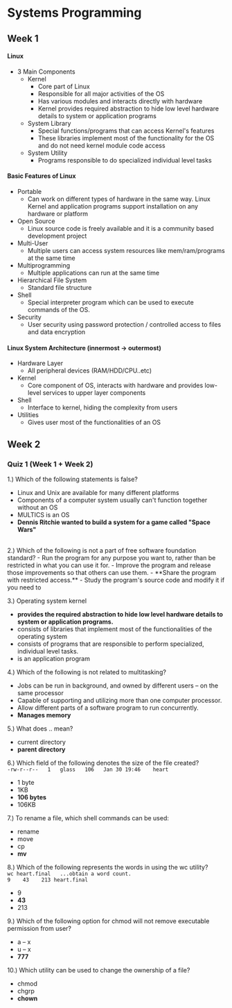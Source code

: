 # Systems Programming


## Week 1


#### Linux
- 3 Main Components
  - Kernel
    - Core part of Linux
    - Responsible for all major activities of the OS
    - Has various modules and interacts directly with hardware
    - Kernel provides required abstraction to hide low level hardware details to system or application programs
  - System Library
    - Special functions/programs that can access Kernel's features
    - These libraries implement most of the functionality for the OS and do not need kernel module code access
  - System Utility
    - Programs responsible to do specialized individual level tasks

#### Basic Features of Linux
- Portable
  - Can work on different types of hardware in the same way. Linux Kernel and application programs support installation on any hardware or platform
- Open Source
  - Linux source code is freely available and it is a community based development project
- Multi-User
  - Multiple users can access system resources like mem/ram/programs at the same time
- Multiprogramming
  - Multiple applications can run at the same time
- Hierarchical File System
  - Standard file structure
- Shell
  - Special interpreter program which can be used to execute commands of the OS.
- Security
  - User security using password protection / controlled access to files and data encryption

#### Linux System Architecture (innermost -> outermost)
- Hardware Layer
  - All peripheral devices (RAM/HDD/CPU..etc)
- Kernel
  - Core component of OS, interacts with hardware and provides low-level services to upper layer components
- Shell
  - Interface to kernel, hiding the complexity from users
- Utilities
  - Gives user most of the functionalities of an OS


## Week 2


####


### Quiz 1 (Week 1 + Week 2)


1.) Which of the following statements is false?
  - Linux and Unix are available for many different platforms
  - Components of a computer system usually can't function together without an OS
  - MULTICS is an OS
  - **Dennis Ritchie wanted to build a system for a game called "Space Wars"**  

<br>
2.) Which of the following is not a part of free software foundation standard?
  - Run the program for any purpose you want to, rather than be restricted in what you can use it for.
  - Improve the program and release those improvements so that others can use them.
  - **Share the program with restricted access.**
  - Study the program's source code and modify it if you need to

3.) Operating system kernel
  - **provides the required abstraction to hide low level hardware details to system or application programs.**  
  - consists of libraries that implement most of the functionalities of the operating system
  - consists of programs that are responsible to perform specialized, individual level tasks.
  - is an application program

4.) Which of the following is not related to multitasking?
  - Jobs can be run in background, and owned by different users – on the same processor
  - Capable of supporting and utilizing more than one computer processor.
  - Allow different parts of a software program to run concurrently.
  - **Manages memory**

5.) What does .. mean?
  - current directory
  - **parent directory**

6.) Which field of the following denotes the size of the file created?
<br>
`-rw-r--r--   1   glass   106   Jan 30 19:46    heart`
- 1 byte
- 1KB
- **106 bytes**
- 106KB

7.) To rename a file, which shell commands can be used:
  - rename
  - move
  - cp
  - **mv**

8.) Which of the following represents the words in using the wc utility?
<br>
`wc heart.final   ...obtain a word count.`
<br>
`9    43    213 heart.final`
- 9
- **43**
- 213

9.) Which of the following option for chmod will not remove executable permission from user?
  - a – x
  - u – x
  - **777**

10.) Which utility can be used to change the ownership of a file?
  - chmod
  - chgrp
  - **chown**
